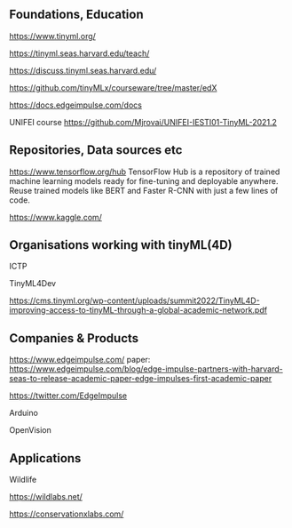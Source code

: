 
## Foundations, Education

https://www.tinyml.org/

https://tinyml.seas.harvard.edu/teach/

https://discuss.tinyml.seas.harvard.edu/

https://github.com/tinyMLx/courseware/tree/master/edX

https://docs.edgeimpulse.com/docs

UNIFEI course https://github.com/Mjrovai/UNIFEI-IESTI01-TinyML-2021.2

## Repositories, Data sources etc

https://www.tensorflow.org/hub
TensorFlow Hub is a repository of trained machine learning models ready for fine-tuning and deployable anywhere. Reuse trained models like BERT and Faster R-CNN with just a few lines of code. 

https://www.kaggle.com/

## Organisations working with tinyML(4D)

ICTP

TinyML4Dev

https://cms.tinyml.org/wp-content/uploads/summit2022/TinyML4D-improving-access-to-tinyML-through-a-global-academic-network.pdf


## Companies & Products

https://www.edgeimpulse.com/
paper: https://www.edgeimpulse.com/blog/edge-impulse-partners-with-harvard-seas-to-release-academic-paper-edge-impulses-first-academic-paper

https://twitter.com/EdgeImpulse

Arduino

OpenVision



## Applications

Wildlife

https://wildlabs.net/

https://conservationxlabs.com/
